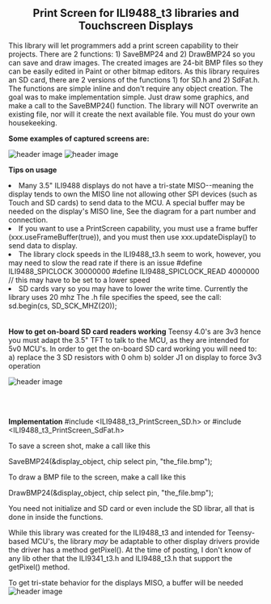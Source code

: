 <b><h2><center>Print Screen for ILI9488_t3 libraries and Touchscreen Displays</center></h1></b>

This library will let programmers add a print screen capability to their projects. There are 2 functions: 1) SaveBMP24 and 2) DrawBMP24 so you can save and draw images. The created images are 24-bit BMP files so they can be easily edited in Paint or other bitmap editors.
As this library requires an SD card, there are 2 versions of the functions 1) for SD.h and 2) SdFat.h. The functions are simple inline and don't require any object creation. The goal was to make implementation simple. Just draw some graphics, and make a call to the SaveBMP24() function. The library will NOT overwrite an existing file, nor will it create the next available file. You must do your own housekeeking.

<b>Some examples of captured screens are:</b>

![header image](https://raw.github.com/KrisKasprzak/ILI9488_t3_PrintScreen/master/Images/PrintScreen.jpg)
![header image](https://raw.github.com/KrisKasprzak/ILI9488_t3_PrintScreen/master/Images/PrintScreen3.jpg)


  <b>Tips on usage</b>
  <li>
  Many 3.5" ILI9488 displays do not have a tri-state MISO--meaning the display tends to own the MISO
  line not allowing other SPI devices (such as Touch and SD cards) to send data to the MCU. A special buffer may be needed
  on the display's MISO line, See the diagram for a part number and connection.
  </li>
  <li>
  If you want to use a PrintScreen capability, you must use a frame buffer (xxx.useFrameBuffer(true)), and you
  must then use xxx.updateDisplay() to send data to display.
  </li>
  <li>
  The library clock speeds in the ILI9488_t3.h seem to work, however, you may need to slow the read rate if there is an issue
	#define ILI9488_SPICLOCK       30000000
	#define ILI9488_SPICLOCK_READ   4000000 // this may have to be set to a lower speed
  </li>
  <li>
  SD cards vary so you may have to lower the write time. Currently the library uses 20 mhz
  The .h file specifies the speed, see the call: sd.begin(cs, SD_SCK_MHZ(20));
  </li>


<br>
<br>
<b>How to get on-board SD card readers working</b>
Teensy 4.0's are 3v3 hence you must adapt the 3.5" TFT to talk to the MCU, as they are intended for 5v0 MCU's. In order to get the on-board SD card working you will need to:
a) replace the 3 SD resistors with 0 ohm 
b) solder J1 on display to force 3v3 operation
 
![header image](https://raw.github.com/KrisKasprzak/ILI9488_t3_PrintScreen/master/Images/DisplayHack.jpg)

<br>
<br>

<b>Implementation</b>
#include <ILI9488_t3_PrintScreen_SD.h>
or
#include <ILI9488_t3_PrintScreen_SdFat.h>

To save a screen shot, make a call like this

SaveBMP24(&display_object, chip select pin, "the_file.bmp");

To draw a BMP file to the screen, make a call like this

DrawBMP24(&display_object, chip select pin, "the_file.bmp");


You need not initialize and SD card or even include the SD librar, all that is done in inside the functions.

While this library was created for the ILI9488_t3 and intended for Teensy-based MCU's, the library *may* be adaptable to other display drivers provide the driver has a method getPixel(). At the time of posting, I don't know of any lib other that the ILI9341_t3.h and ILI9488_t3.h that support the getPixel() method.

To get tri-state behavior for the displays MISO, a buffer will be needed
![header image](https://raw.github.com/KrisKasprzak/ILI9488_t3_PrintScreen/master/Images/MISO_Buffer.jpg)



<br>
<br>

